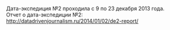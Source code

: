 Дата-экспедиция №2 проходила с 9 по 23 декабря 2013 года.    
Отчет о дата-экспедиции №2: http://datadrivenjournalism.ru/2014/01/02/de2-report/
